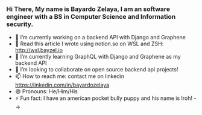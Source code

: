 ### Hi There, My name is Bayardo Zelaya, I am an software engineer with a BS in Computer Science and Information security.

- 🔭 I’m currently working on a backend API with Django and Graphene
- 📖 Read this article I wrote using notion.so on WSL and ZSH: http://wsl.bayzel.io
- 🌱 I’m currently learning GraphQL with Django and Graphene as my backend API
- 👯 I’m looking to collaborate on open source backend api projects!
- 📫 How to reach me: contact me on linkedin https://linkedin.com/in/bayardozelaya
- 😄 Pronouns: He/Him/His
- ⚡ Fun fact: I have an american pocket bully puppy and his name is Iroh!
-->
